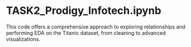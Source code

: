 # TASK2_Prodigy_Infotech.ipynb
This code offers a comprehensive approach to exploring relationships and performing EDA on the Titanic dataset, from cleaning to advanced visualizations.
